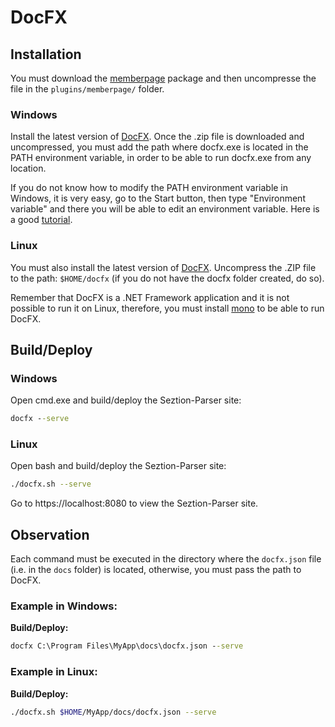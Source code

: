 # DocFX

## Installation

You must download the [memberpage](https://www.nuget.org/packages/memberpage/) package and then uncompresse the file in the `plugins/memberpage/` folder.

### Windows

Install the latest version of [DocFX](https://github.com/dotnet/docfx/releases/latest). Once the .zip file is downloaded and uncompressed, you must add the path where docfx.exe is located in the PATH environment variable, in order to be able to run docfx.exe from any location.

If you do not know how to modify the PATH environment variable in Windows, it is very easy, go to the Start button, then type "Environment variable" and there you will be able to edit an environment variable. Here is a good [tutorial](https://www.architectryan.com/2018/08/31/how-to-change-environment-variables-on-windows-10/).

### Linux

You must also install the latest version of [DocFX](https://github.com/dotnet/docfx/releases/latest). Uncompress the .ZIP file to the path: `$HOME/docfx` (if you do not have the docfx folder created, do so). 

Remember that DocFX is a .NET Framework application and it is not possible to run it on Linux, therefore, you must install [mono](https://www.mono-project.com/download/stable/#download-lin) to be able to run DocFX.

## Build/Deploy

### Windows

Open cmd.exe and build/deploy the Seztion-Parser site:
```cmd
docfx --serve
```

### Linux

Open bash and build/deploy the Seztion-Parser site:
```sh
./docfx.sh --serve
```
Go to https://localhost:8080 to view the Seztion-Parser site.

## Observation

Each command must be executed in the directory where the `docfx.json` file (i.e. in the `docs` folder) is located, otherwise, you must pass the path to DocFX.

### Example in Windows:

**Build/Deploy:**
```cmd
docfx C:\Program Files\MyApp\docs\docfx.json --serve
```

### Example in Linux:

**Build/Deploy:**
```sh
./docfx.sh $HOME/MyApp/docs/docfx.json --serve
```